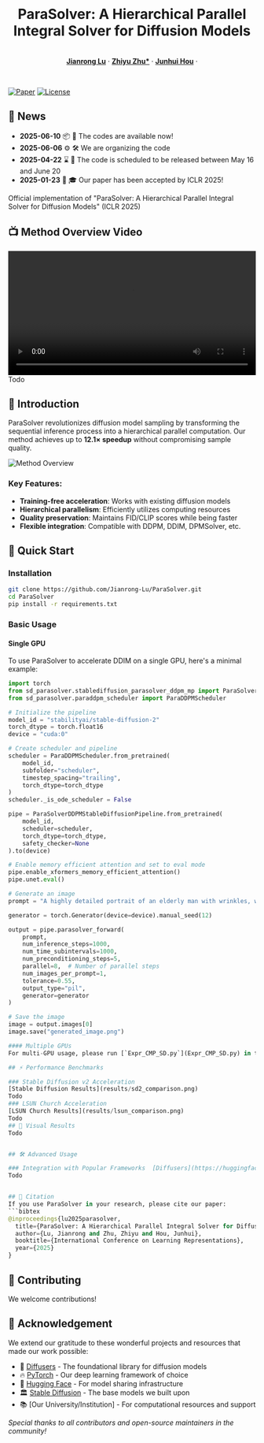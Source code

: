 
<br />
<p align="center">
  <h1 align="center">ParaSolver: A Hierarchical Parallel Integral Solver for Diffusion Models </h1>

  <p align="center">
    <br />
    <a href="https://scholar.google.com/citations?user=k-oe9TUAAAAJ&hl=zh-CN"><strong>Jianrong Lu</strong></a>
    ·
    <a href="https://scholar.google.com/citations?user=d1L0KkoAAAAJ&hl=en"><strong>Zhiyu Zhu*</strong></a>
    ·
    <a href="https://sites.google.com/site/junhuihoushomepage/"><strong>Junhui Hou</strong></a>
    ·
  </p>
</p>

<br />

[![Paper](https://img.shields.io/badge/Paper-ICLR%202025-blue)](https://openreview.net/forum?id=your-paper-id)
[![License](https://img.shields.io/badge/License-MIT-green)](LICENSE)






## 📢 News

- **2025-06-10** 📦 🎉 The codes are available now!
- **2025-06-06** ⚙️ 🛠️ We are organizing the code
- **2025-04-22** ⌛ 📅 The code is scheduled to be released between May 16 and June 20  
- **2025-01-23** 📜 🎓 Our paper has been accepted by ICLR 2025!





Official implementation of "ParaSolver: A Hierarchical Parallel Integral Solver for Diffusion Models" (ICLR 2025)

## 📺 Method Overview Video
<video width="100%" controls>
  <source src="parasolver.mp4" type="video/mp4">
  Your browser does not support the video tag.
</video>
Todo

## 🌟 Introduction
ParaSolver revolutionizes diffusion model sampling by transforming the sequential inference process into a hierarchical parallel computation. Our method achieves up to **12.1× speedup** without compromising sample quality.

![Method Overview](method_poster.png)

### Key Features:
- **Training-free acceleration**: Works with existing diffusion models
- **Hierarchical parallelism**: Efficiently utilizes computing resources
- **Quality preservation**: Maintains FID/CLIP scores while being faster
- **Flexible integration**: Compatible with DDPM, DDIM, DPMSolver, etc.

## 🚀 Quick Start

### Installation
```bash
git clone https://github.com/Jianrong-Lu/ParaSolver.git
cd ParaSolver
pip install -r requirements.txt
```

### Basic Usage 

#### Single GPU
To use ParaSolver to accelerate DDIM on a single GPU, here's a minimal example:

```python
import torch
from sd_parasolver.stablediffusion_parasolver_ddpm_mp import ParaSolverDDPMStableDiffusionPipeline
from sd_parasolver.paraddpm_scheduler import ParaDDPMScheduler

# Initialize the pipeline
model_id = "stabilityai/stable-diffusion-2"
torch_dtype = torch.float16
device = "cuda:0"  

# Create scheduler and pipeline
scheduler = ParaDDPMScheduler.from_pretrained(
    model_id, 
    subfolder="scheduler", 
    timestep_spacing="trailing",
    torch_dtype=torch_dtype
)
scheduler._is_ode_scheduler = False

pipe = ParaSolverDDPMStableDiffusionPipeline.from_pretrained(
    model_id, 
    scheduler=scheduler, 
    torch_dtype=torch_dtype,
    safety_checker=None
).to(device)

# Enable memory efficient attention and set to eval mode
pipe.enable_xformers_memory_efficient_attention()
pipe.unet.eval()

# Generate an image
prompt = "A highly detailed portrait of an elderly man with wrinkles, wearing a traditional woolen hat, cinematic lighting, 8K, ultra-realistic, photorealistic, depth of field, soft shadows, film grain"

generator = torch.Generator(device=device).manual_seed(12)

output = pipe.parasolver_forward(
    prompt,
    num_inference_steps=1000,
    num_time_subintervals=1000,
    num_preconditioning_steps=5,
    parallel=8,  # Number of parallel steps
    num_images_per_prompt=1,
    tolerance=0.55,
    output_type="pil",
    generator=generator
)

# Save the image
image = output.images[0]
image.save("generated_image.png")

#### Multiple GPUs
For multi-GPU usage, please run [`Expr_CMP_SD.py`](Expr_CMP_SD.py) in the repository with appropriate configuration.

## ⚡ Performance Benchmarks

### Stable Diffusion v2 Acceleration
[Stable Diffusion Results](results/sd2_comparison.png)
Todo
### LSUN Church Acceleration
[LSUN Church Results](results/lsun_comparison.png)
Todo
## 🎨 Visual Results
Todo


## 🛠 Advanced Usage

### Integration with Popular Frameworks  [Diffusers](https://huggingface.co/docs/diffusers/index)
Todo


## 📝 Citation
If you use ParaSolver in your research, please cite our paper:
```bibtex
@inproceedings{lu2025parasolver,
  title={ParaSolver: A Hierarchical Parallel Integral Solver for Diffusion Models},
  author={Lu, Jianrong and Zhu, Zhiyu and Hou, Junhui},
  booktitle={International Conference on Learning Representations},
  year={2025}
}
```

## 🤝 Contributing
We welcome contributions! 




## 🙏 Acknowledgement

We extend our gratitude to these wonderful projects and resources that made our work possible:

- 🌸 [Diffusers](https://huggingface.co/docs/diffusers/index) - The foundational library for diffusion models
- 🔥 [PyTorch](https://pytorch.org/) - Our deep learning framework of choice
- 🤗 [Hugging Face](https://huggingface.co/) - For model sharing infrastructure
- 🏛️ [Stable Diffusion](https://stability.ai/) - The base models we built upon
- 📚 [Our University/Institution] - For computational resources and support

*Special thanks to all contributors and open-source maintainers in the community!*
